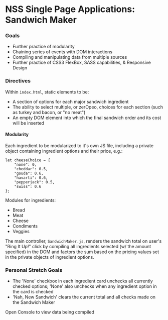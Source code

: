 # NSS Single Page Applications: Sandwich Maker

### Goals
* Further practice of modularity
* Chaining series of events with DOM interactions
* Compiling and manipulating data from multiple sources
* Further practice of CSS3 FlexBox, SASS capabilities, & Responsive Design

### Directives
Within `index.html`, static elements to be:
* A section of options for each major sandwich ingredient
* The ability to select multiple, or zerOpeo, choices for each section (such as turkey and bacon, or "no meat")
* An empty DOM element into which the final sandwich order and its cost will be inserted

#### Modularity
Each ingredient to be modularized to it's own JS file, including a private object containing ingredient options and their price, e.g.:
```
let cheeseChoice = {
    "none": 0,
    "cheddar": 0.5,
    "gouda": 0.6,
    "havarti": 0.6,
    "pepperjack": 0.5,
    "swiss": 0.6
};
```
Modules for ingredients:
* Bread
* Meat
* Cheese
* Condiments
* Veggies

The main controller, `SandwichMaker.js`, renders the sandwich total on user's "Ring It Up!" click by compiling all ingredients selected (w/ the amount specified) in the DOM and factors the sum based on the pricing values set in the private objects of ingredient options.


### Personal Stretch Goals
* The 'None' checkbox in each ingredient card unchecks all currently checked options; 'None' also unchecks when any ingredient option in the card is checked
* 'Nah, New Sandwich' clears the current total and all checks made on the Sandwich Maker

Open Console to view data being compiled

